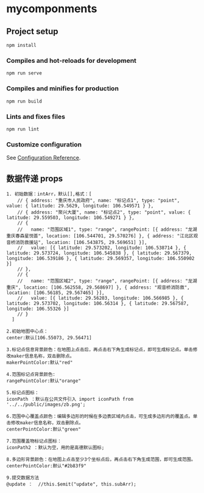 # mycomponments

## Project setup
```
npm install
```

### Compiles and hot-reloads for development
```
npm run serve
```

### Compiles and minifies for production
```
npm run build
```

### Lints and fixes files
```
npm run lint
```

### Customize configuration
See [Configuration Reference](https://cli.vuejs.org/config/).

## 数据传递 props
    1. 初始数据：intArr，默认[],格式：[
        // { address: "重庆市人民政府", name: "标记点1", type: "point", value: { latitude: 29.5629, longitude: 106.549571 } },
        // { address: "聚兴大厦", name: "标记点2", type: "point", value: { latitude: 29.559503, longitude: 106.549271 } },
        // {
        //   name: "范围区域1", type: "range", rangePoint: [{ address: "龙湖重庆春森星悦荟", location: [106.544701, 29.570276] }, { address: "江北区观音桥消防救援站", location: [106.543875, 29.569651] }],
        //   value: [{ latitude: 29.573202, longitude: 106.538714 }, { latitude: 29.573724, longitude: 106.545838 }, { latitude: 29.567379, longitude: 106.539186 }, { latitude: 29.569357, longitude: 106.550902 }]
        // },
        // {
        //   name: "范围区域2", type: "range", rangePoint: [{ address: "龙湖重庆", location: [106.562558, 29.568697] }, { address: "观音桥消防救", location: [106.56185, 29.567465] }],
        //   value: [{ latitude: 29.56203, longitude: 106.566985 }, { latitude: 29.573702, longitude: 106.56314 }, { latitude: 29.567587, longitude: 106.55326 }]
        // }
      ]

    2.初始地图中心点：
    center:默认[106.55073, 29.56471]

    3.标记点信息背景颜色：在地图上点击后，再点击右下角生成标记点，即可生成标记点。单击修改maker信息名称，双击删除点。
    makerPointColor:默认"red"

    4.范围标记点背景颜色:
    rangePointColor:默认"orange"

    5.标记点图标：
    iconPath ：默认在公共文件引入 import iconPath from '../../public/images/zb.png';

    6.范围中心覆盖点颜色：编辑多边形的时候在多边表区域内点击，可生成多边形内的覆盖点。单击修改maker信息名称，双击删除点。
    centerPointColor:默认"green"

    7.范围覆盖物标记点图标：
    iconPath2 ：默认为空，用的是高德默认图标;

    8.多边形背景颜色：在地图上点击至少3个坐标点后，再点击右下角生成范围，即可生成范围。
    centerPointColor:默认"#2b83f9"
   
    9.提交数据方法
    @update ：  //this.$emit("update", this.subArr);